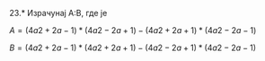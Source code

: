 $23$.* Израчунај А:B, где је

$А = (4a2 + 2a - 1) * (4a2 - 2a + 1) - (4a2 + 2a + 1) * (4a2 - 2a - 1)$

$B = (4a2 + 2a - 1) * (4a2 + 2a + 1) - (4a2 - 2a + 1) * (4a2 - 2a - 1)$